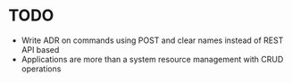 # TODO

- Write ADR on commands using POST and clear names instead of REST API based
- Applications are more than a system resource management with CRUD operations
